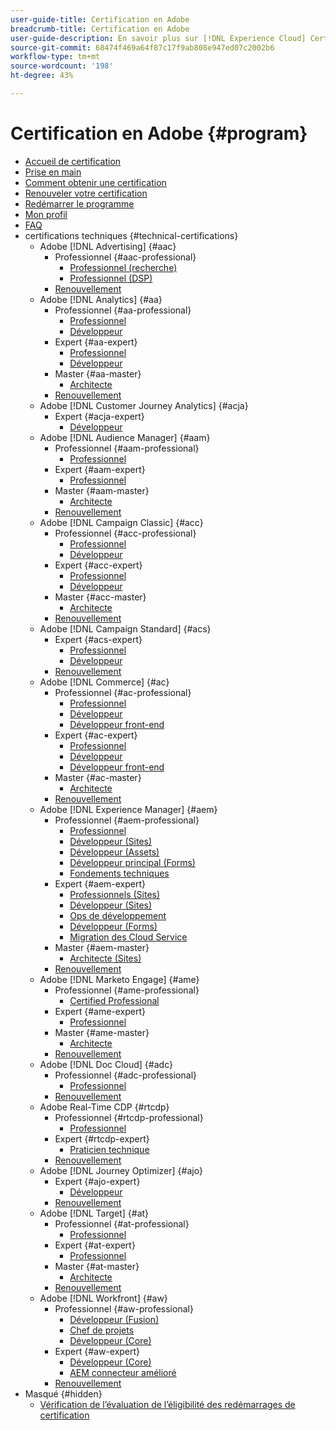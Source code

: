 ```yaml
---
user-guide-title: Certification en Adobe
breadcrumb-title: Certification en Adobe
user-guide-description: En savoir plus sur [!DNL Experience Cloud] Certification à l’Adobe. Découvrez ce que la certification peut vous apporter.
source-git-commit: 68474f469a64f87c17f9ab808e947ed07c2002b6
workflow-type: tm+mt
source-wordcount: '198'
ht-degree: 43%

---
```



# Certification en Adobe {#program}

+ [Accueil de certification](overview.md)
+ [Prise en main   ](getting-started.md)
+ [Comment obtenir une certification](how-to-get-certified.md)
+ [Renouveler votre certification](renew.md)
+ [Redémarrer le programme](restart-program.md)
+ [Mon profil](my-profile.md)
+ [FAQ](faq.md)
+ certifications techniques {#technical-certifications}
   + Adobe [!DNL Advertising] {#aac}
      + Professionnel {#aac-professional}
         + [Professionnel (recherche)](/help/certifications/aac/aac-search-p-business.md)
         + [Professionnel (DSP)](/help/certifications/aac/aac-dsp-p-business.md)
      + [Renouvellement](/help/certifications/aac/aac-renew.md)
   + Adobe [!DNL Analytics] {#aa}
      + Professionnel {#aa-professional}
         + [Professionnel](/help/certifications/aa/aa-p-business.md)
         + [Développeur](/help/certifications/aa/aa-p-developer.md)
      + Expert {#aa-expert}
         + [Professionnel](/help/certifications/aa/aa-e-business.md)
         + [Développeur](/help/certifications/aa/aa-e-developer.md)
      + Master {#aa-master}
         + [Architecte](/help/certifications/aa/aa-m-architect.md)
      + [Renouvellement](/help/certifications/aa/aa-renew.md)
   + Adobe [!DNL Customer Journey Analytics] {#acja}
      + Expert {#acja-expert}
         + [Développeur](/help/certifications/acja/acja-e-developer.md)
   + Adobe [!DNL Audience Manager] {#aam}
      + Professionnel {#aam-professional}
         + [Professionnel](/help/certifications/aam/aam-p-business.md)
      + Expert {#aam-expert}
         + [Professionnel](/help/certifications/aam/aam-e-business.md)
      + Master {#aam-master}
         + [Architecte](/help/certifications/aam/aam-m-architect.md)
      + [Renouvellement](/help/certifications/aam/aam-renew.md)
   + Adobe [!DNL Campaign Classic] {#acc}
      + Professionnel {#acc-professional}
         + [Professionnel](/help/certifications/acc/acc-p-business.md)
         + [Développeur](/help/certifications/acc/acc-p-developer.md)
      + Expert {#acc-expert}
         + [Professionnel](/help/certifications/acc/acc-e-business.md)
         + [Développeur](/help/certifications/acc/acc-e-developer.md)
      + Master {#acc-master}
         + [Architecte](/help/certifications/acc/acc-m-developer.md)
      + [Renouvellement](/help/certifications/acc/acc-renew.md)
   + Adobe [!DNL Campaign Standard] {#acs}
      + Expert {#acs-expert}
         + [Professionnel](/help/certifications/acs/acs-e-business.md)
         + [Développeur](/help/certifications/acs/acs-e-developer.md)
      + [Renouvellement](/help/certifications/acs/acs-renew.md)
   + Adobe [!DNL Commerce] {#ac}
      + Professionnel {#ac-professional}
         + [Professionnel](/help/certifications/ac/ac-p-business.md)
         + [Développeur](/help/certifications/ac/ac-p-developer.md)
         + [Développeur front-end](/help/certifications/ac/ac-p-fedeveloper.md)
      + Expert {#ac-expert}
         + [Professionnel](/help/certifications/ac/ac-e-business.md)
         + [Développeur](/help/certifications/ac/ac-e-developer.md)
         + [Développeur front-end](/help/certifications/ac/ac-e-fedeveloper.md)
      + Master {#ac-master}
         + [Architecte](/help/certifications/ac/ac-m-architect.md)
      + [Renouvellement](/help/certifications/ac/ac-renew.md)
   + Adobe [!DNL Experience Manager] {#aem}
      + Professionnel {#aem-professional}
         + [Professionnel](/help/certifications/aem/aem-p-business.md)
         + [Développeur (Sites)](/help/certifications/aem/aem-sites-p-developer.md)
         + [Développeur (Assets)](/help/certifications/aem/aem-assets-p-developer.md)
         + [Développeur principal (Forms)](/help/certifications/aem/aem-forms-p-bedeveloper.md)
         + [Fondements techniques](/help/certifications/aem/aem-p-foundations.md)
      + Expert {#aem-expert}
         + [Professionnels (Sites)](/help/certifications/aem/aem-sites-e-business.md)
         + [Développeur (Sites)](/help/certifications/aem/aem-sites-e-developer.md)
         + [Ops de développement](/help/certifications/aem/aem-devops-e-engineer.md)
         + [Développeur (Forms)](/help/certifications/aem/aem-forms-e-developer.md)
         + [Migration des Cloud Service](/help/certifications/aem/aem-cs-e-migration.md)
      + Master {#aem-master}
         + [Architecte (Sites)](/help/certifications/aem/aem-sites-m-archtiect.md)
      + [Renouvellement](/help/certifications/aem/aem-renew.md)
   + Adobe [!DNL Marketo Engage] {#ame}
      + Professionnel {#ame-professional}
         + [Certified Professional](/help/certifications/ame/ame-p.md)
      + Expert {#ame-expert}
         + [Professionnel](/help/certifications/ame/ame-e-business.md)
      + Master {#ame-master}
         + [Architecte](/help/certifications/ame/ame-m-architect.md)
      + [Renouvellement](/help/certifications/ame/ame-renew.md)
   + Adobe [!DNL Doc Cloud] {#adc}
      + Professionnel {#adc-professional}
         + [Professionnel](/help/certifications/adc/adc-professional.md)
      + [Renouvellement](/help/certifications/adc/adc-renew.md)
   + Adobe Real-Time CDP {#rtcdp}
      + Professionnel {#rtcdp-professional}
         + [Professionnel](/help/certifications/rtcdp/rtcdp-p-business.md)
      + Expert {#rtcdp-expert}
         + [Praticien technique](/help/certifications/rtcdp/rtcdp-e-technical.md)
      + [Renouvellement](/help/certifications/rtcdp/rtcdp-renew.md)
   + Adobe [!DNL Journey Optimizer] {#ajo}
      + Expert {#ajo-expert}
         + [Développeur](/help/certifications/ajo/ajo-e-developer.md)
      + [Renouvellement](/help/certifications/ajo/ajo-renew.md)
   + Adobe [!DNL Target] {#at}
      + Professionnel {#at-professional}
         + [Professionnel](/help/certifications/at/at-p-business.md)
      + Expert {#at-expert}
         + [Professionnel](/help/certifications/at/at-e-business.md)
      + Master {#at-master}
         + [Architecte](/help/certifications/at/at-m-architect.md)
      + [Renouvellement](/help/certifications/at/at-renew.md)
   + Adobe [!DNL Workfront] {#aw}
      + Professionnel {#aw-professional}
         + [Développeur (Fusion)](/help/certifications/aw/aw-fusion-p-developer.md)
         + [Chef de projets](/help/certifications/aw/aw-p-project-manager.md)
         + [Développeur (Core)](/help/certifications/aw/aw-core-p-developer.md)
      + Expert {#aw-expert}
         + [Développeur (Core)](/help/certifications/aw/aw-core-e-developer.md)
         + [AEM connecteur amélioré](/help/certifications/aw/aw-aem-e-connector.md)
      + [Renouvellement](/help/certifications/aw/aw-renew.md)
+ Masqué {#hidden}
   + [Vérification de l’évaluation de l’éligibilité des redémarrages de certification](exam-eligibility-check.md)
